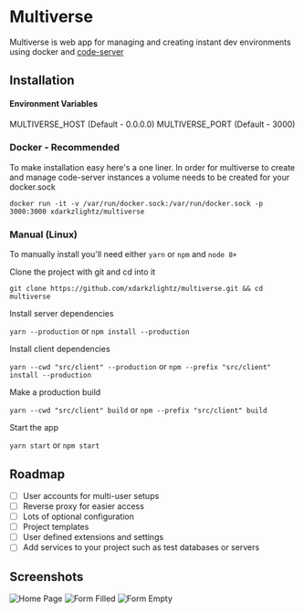 # Multiverse

Multiverse is web app for managing and creating instant dev environments using docker and [code-server](https://github.com/cdr/code-server)

## Installation

#### Environment Variables

MULTIVERSE_HOST (Default - 0.0.0.0)
MULTIVERSE_PORT (Default - 3000)

### Docker - Recommended

To make installation easy here's a one liner.
In order for multiverse to create and manage code-server instances a volume needs to be created for your docker.sock

`docker run -it -v /var/run/docker.sock:/var/run/docker.sock -p 3000:3000 xdarkzlightz/multiverse`

### Manual (Linux)

To manually install you'll need either `yarn` or `npm` and `node 8+`

Clone the project with git and cd into it

`git clone https://github.com/xdarkzlightz/multiverse.git && cd multiverse`

Install server dependencies

`yarn --production` or `npm install --production`

Install client dependencies

`yarn --cwd "src/client" --production` or `npm --prefix "src/client" install --production`

Make a production build

`yarn --cwd "src/client" build` or `npm --prefix "src/client" build`

Start the app

`yarn start` or `npm start`

## Roadmap

- [ ] User accounts for multi-user setups
- [ ] Reverse proxy for easier access
- [ ] Lots of optional configuration
- [ ] Project templates
- [ ] User defined extensions and settings
- [ ] Add services to your project such as test databases or servers

## Screenshots

![Home Page](https://i.ibb.co/bK7Rqg6/2019-07-08-052735-1360x768-scrot.png)
![Form Filled](https://i.ibb.co/whD2JTN/2019-07-07-232410-1360x768-scrot.png)
![Form Empty](https://i.ibb.co/p21rsZF/2019-07-08-053043-1360x768-scrot.png)
